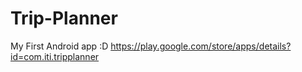 # Trip-Planner
My First Android app :D
https://play.google.com/store/apps/details?id=com.iti.tripplanner
